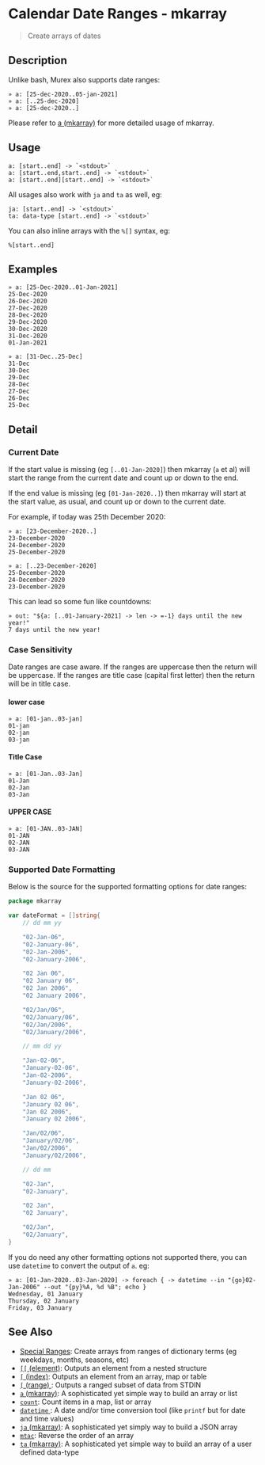 # Calendar Date Ranges - mkarray

> Create arrays of dates

## Description

Unlike bash, Murex also supports date ranges:

```
» a: [25-dec-2020..05-jan-2021]
» a: [..25-dec-2020]
» a: [25-dec-2020..]
```

Please refer to [a (mkarray)](/commands/a.md) for more detailed usage of mkarray.

## Usage

    a: [start..end] -> `<stdout>`
    a: [start..end,start..end] -> `<stdout>`
    a: [start..end][start..end] -> `<stdout>`

All usages also work with `ja` and `ta` as well, eg:

    ja: [start..end] -> `<stdout>`
    ta: data-type [start..end] -> `<stdout>`

You can also inline arrays with the `%[]` syntax, eg:

    %[start..end]

## Examples

    » a: [25-Dec-2020..01-Jan-2021]
    25-Dec-2020
    26-Dec-2020
    27-Dec-2020
    28-Dec-2020
    29-Dec-2020
    30-Dec-2020
    31-Dec-2020
    01-Jan-2021

    » a: [31-Dec..25-Dec]
    31-Dec
    30-Dec
    29-Dec
    28-Dec
    27-Dec
    26-Dec
    25-Dec

## Detail

### Current Date

If the start value is missing (eg `[..01-Jan-2020]`) then mkarray (`a` et al)
will start the range from the current date and count up or down to the end.

If the end value is missing (eg `[01-Jan-2020..]`) then mkarray will start at
the start value, as usual, and count up or down to the current date.

For example, if today was 25th December 2020:

    » a: [23-December-2020..]
    23-December-2020
    24-December-2020
    25-December-2020

    » a: [..23-December-2020]
    25-December-2020
    24-December-2020
    23-December-2020

This can lead so some fun like countdowns:

    » out: "${a: [..01-January-2021] -> len -> =-1} days until the new year!"
    7 days until the new year!

### Case Sensitivity

Date ranges are case aware. If the ranges are uppercase then the return will be
uppercase. If the ranges are title case (capital first letter) then the return
will be in title case.

#### lower case

    » a: [01-jan..03-jan]
    01-jan
    02-jan
    03-jan

#### Title Case

    » a: [01-Jan..03-Jan]
    01-Jan
    02-Jan
    03-Jan

#### UPPER CASE

    » a: [01-JAN..03-JAN]
    01-JAN
    02-JAN
    03-JAN

### Supported Date Formatting

Below is the source for the supported formatting options for date ranges:

```go
package mkarray

var dateFormat = []string{
	// dd mm yy

	"02-Jan-06",
	"02-January-06",
	"02-Jan-2006",
	"02-January-2006",

	"02 Jan 06",
	"02 January 06",
	"02 Jan 2006",
	"02 January 2006",

	"02/Jan/06",
	"02/January/06",
	"02/Jan/2006",
	"02/January/2006",

	// mm dd yy

	"Jan-02-06",
	"January-02-06",
	"Jan-02-2006",
	"January-02-2006",

	"Jan 02 06",
	"January 02 06",
	"Jan 02 2006",
	"January 02 2006",

	"Jan/02/06",
	"January/02/06",
	"Jan/02/2006",
	"January/02/2006",

	// dd mm

	"02-Jan",
	"02-January",

	"02 Jan",
	"02 January",

	"02/Jan",
	"02/January",
}
```

If you do need any other formatting options not supported there, you can use
`datetime` to convert the output of `a`. eg:

    » a: [01-Jan-2020..03-Jan-2020] -> foreach { -> datetime --in "{go}02-Jan-2006" --out "{py}%A, %d %B"; echo }
    Wednesday, 01 January
    Thursday, 02 January
    Friday, 03 January

## See Also

- [Special Ranges](./special.md):
  Create arrays from ranges of dictionary terms (eg weekdays, months, seasons, etc)
- [`[[` (element)](/commands/element.md):
  Outputs an element from a nested structure
- [`[` (index)](/commands/index2.md):
  Outputs an element from an array, map or table
- [`[` (range) ](/commands/range.md):
  Outputs a ranged subset of data from STDIN
- [`a` (mkarray)](/commands/a.md):
  A sophisticated yet simple way to build an array or list
- [`count`](/commands/count.md):
  Count items in a map, list or array
- [`datetime` ](/commands/datetime.md):
  A date and/or time conversion tool (like `printf` but for date and time values)
- [`ja` (mkarray)](/commands/ja.md):
  A sophisticated yet simply way to build a JSON array
- [`mtac`](/commands/mtac.md):
  Reverse the order of an array
- [`ta` (mkarray)](/commands/ta.md):
  A sophisticated yet simple way to build an array of a user defined data-type
